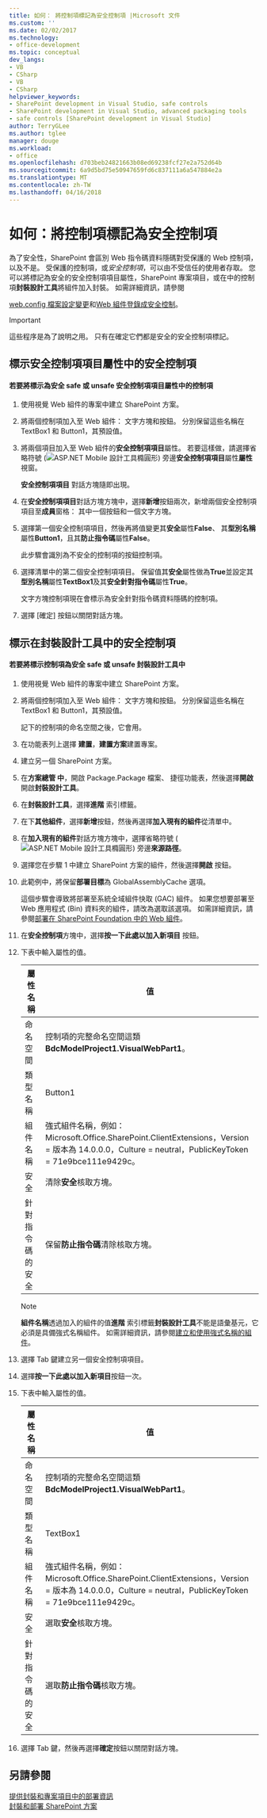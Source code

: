 ```yaml
---
title: 如何： 將控制項標記為安全控制項 |Microsoft 文件
ms.custom: ''
ms.date: 02/02/2017
ms.technology:
- office-development
ms.topic: conceptual
dev_langs:
- VB
- CSharp
- VB
- CSharp
helpviewer_keywords:
- SharePoint development in Visual Studio, safe controls
- SharePoint development in Visual Studio, advanced packaging tools
- safe controls [SharePoint development in Visual Studio]
author: TerryGLee
ms.author: tglee
manager: douge
ms.workload:
- office
ms.openlocfilehash: d703beb24821663b08ed69238fcf27e2a752d64b
ms.sourcegitcommit: 6a9d5bd75e50947659fd6c837111a6a547884e2a
ms.translationtype: MT
ms.contentlocale: zh-TW
ms.lasthandoff: 04/16/2018
---
```

# <a name="how-to-mark-controls-as-safe-controls"></a>如何：將控制項標記為安全控制項
  為了安全性，SharePoint 會區別 Web 指令碼資料隱碼對受保護的 Web 控制項，以及不是。 受保護的控制項，或*安全控制項*，可以由不受信任的使用者存取。 您可以將標記為安全的安全控制項項目屬性，SharePoint 專案項目，或在中的控制項**封裝設計工具**將組件加入封裝。 如需詳細資訊，請參閱  
  
 [web.config 檔案設定變更](http://go.microsoft.com/fwlink/?LinkId=178965)和[Web 組件登錄成安全控制](http://go.microsoft.com/fwlink/?LinkId=171013)。  
  
> [!IMPORTANT]  
>  這些程序是為了說明之用。 只有在確定它們都是安全的安全控制項標記。  
  
## <a name="marking-safe-controls-in-the-safe-control-entries-property"></a>標示安全控制項項目屬性中的安全控制項  
  
#### <a name="to-mark-controls-as-safe-or-unsafe-in-the-safe-control-entries-property"></a>若要將標示為安全 safe 或 unsafe 安全控制項項目屬性中的控制項  
  
1.  使用視覺 Web 組件的專案中建立 SharePoint 方案。  
  
2.  將兩個控制項加入至 Web 組件： 文字方塊和按鈕。 分別保留這些名稱在 TextBox1 和 Button1，其預設值。  
  
3.  將兩個項目加入至 Web 組件的**安全控制項項目**屬性。 若要這樣做，請選擇省略符號 (![ASP.NET Mobile 設計工具橢圓形](../sharepoint/media/mwellipsis.gif "ASP.NET Mobile 設計工具橢圓形")) 旁邊**安全控制項項目**屬性**屬性**視窗。  
  
     **安全控制項項目** 對話方塊隨即出現。  
  
4.  在**安全控制項項目**對話方塊方塊中，選擇**新增**按鈕兩次，新增兩個安全控制項項目至**成員**窗格： 其中一個按鈕和一個文字方塊。  
  
5.  選擇第一個安全控制項項目，然後再將值變更其**安全**屬性**False**、 其**型別名稱**屬性**Button1**，且其**防止指令碼**屬性**False**。  
  
     此步驟會識別為不安全的控制項的按鈕控制項。  
  
6.  選擇清單中的第二個安全控制項項目。 保留值其**安全**屬性做為**True**並設定其**型別名稱**屬性**TextBox1**及其**安全針對指令碼**屬性**True**。  
  
     文字方塊控制項現在會標示為安全針對指令碼資料隱碼的控制項。  
  
7.  選擇 [確定] 按鈕以關閉對話方塊。  
  
## <a name="marking-safe-controls-in-the-package-designer"></a>標示在封裝設計工具中的安全控制項  
  
#### <a name="to-mark-controls-as-safe-or-unsafe-in-the-package-designer"></a>若要將標示控制項為安全 safe 或 unsafe 封裝設計工具中  
  
1.  使用視覺 Web 組件的專案中建立 SharePoint 方案。  
  
2.  將兩個控制項加入至 Web 組件： 文字方塊和按鈕。 分別保留這些名稱在 TextBox1 和 Button1，其預設值。  
  
     記下的控制項的命名空間之後，它會用。  
  
3.  在功能表列上選擇 **建置**，**建置方案**建置專案。  
  
4.  建立另一個 SharePoint 方案。  
  
5.  在**方案總管 中**，開啟 Package.Package 檔案、 捷徑功能表，然後選擇**開啟**開啟**封裝設計工具**。  
  
6.  在**封裝設計工具**，選擇**進階** 索引標籤。  
  
7.  在下**其他組件**，選擇**新增**按鈕，然後再選擇**加入現有的組件**從清單中。  
  
8.  在**加入現有的組件**對話方塊方塊中，選擇省略符號 (![ASP.NET Mobile 設計工具橢圓形](../sharepoint/media/mwellipsis.gif "ASP.NET Mobile 設計工具橢圓形")) 旁邊**來源路徑**。  
  
9. 選擇您在步驟 1 中建立 SharePoint 方案的組件，然後選擇**開啟** 按鈕。  
  
10. 此範例中，將保留**部署目標**為 GlobalAssemblyCache 選項。  
  
     這個步驟會導致將部署至系統全域組件快取 (GAC) 組件。 如果您想要部署至 Web 應用程式 (Bin) 資料夾的組件，請改為選取該選項。 如需詳細資訊，請參閱[部署在 SharePoint Foundation 中的 Web 組件](http://go.microsoft.com/fwlink/?LinkId=177509)。  
  
11. 在**安全控制項**方塊中，選擇**按一下此處以加入新項目** 按鈕。  
  
12. 下表中輸入屬性的值。  
  
    |屬性名稱|值|  
    |-------------------|-----------|  
    |命名空間|控制項的完整命名空間這類**BdcModelProject1.VisualWebPart1**。|  
    |類型名稱|Button1|  
    |組件名稱|強式組件名稱，例如： Microsoft.Office.SharePoint.ClientExtensions，Version = 版本為 14.0.0.0，Culture = neutral，PublicKeyToken = 71e9bce111e9429c。|  
    |安全|清除**安全**核取方塊。|  
    |針對指令碼的安全|保留**防止指令碼**清除核取方塊。|  
  
    > [!NOTE]  
    >  **組件名稱**透過加入的組件的值**進階** 索引標籤**封裝設計工具**不能是語彙基元，它必須是具備強式名稱組件。 如需詳細資訊，請參閱[建立和使用強式名稱的組件](http://go.microsoft.com/fwlink/?LinkId=177513)。  
  
13. 選擇 Tab 鍵建立另一個安全控制項項目。  
  
14. 選擇**按一下此處以加入新項目**按鈕一次。  
  
15. 下表中輸入屬性的值。  
  
    |屬性名稱|值|  
    |-------------------|-----------|  
    |命名空間|控制項的完整命名空間這類**BdcModelProject1.VisualWebPart1**。|  
    |類型名稱|TextBox1|  
    |組件名稱|強式組件名稱，例如： Microsoft.Office.SharePoint.ClientExtensions，Version = 版本為 14.0.0.0，Culture = neutral，PublicKeyToken = 71e9bce111e9429c。|  
    |安全|選取**安全**核取方塊。|  
    |針對指令碼的安全|選取**防止指令碼**核取方塊。|  
  
16. 選擇 Tab 鍵，然後再選擇**確定**按鈕以關閉對話方塊。  
  
## <a name="see-also"></a>另請參閱  
 [提供封裝和專案項目中的部署資訊](../sharepoint/providing-packaging-and-deployment-information-in-project-items.md)   
 [封裝和部署 SharePoint 方案](../sharepoint/packaging-and-deploying-sharepoint-solutions.md)  
  
  